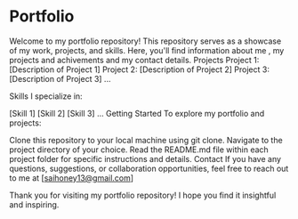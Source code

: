 # Portfolio
Welcome to my portfolio repository! This repository serves as a showcase of my work, projects, and skills. Here, you'll find information about me , my projects and achivements and my contact details. 
Projects
Project 1: [Description of Project 1]
Project 2: [Description of Project 2]
Project 3: [Description of Project 3]
...

Skills
I specialize in:

[Skill 1]
[Skill 2]
[Skill 3]
...
Getting Started
To explore my portfolio and projects:

Clone this repository to your local machine using git clone.
Navigate to the project directory of your choice.
Read the README.md file within each project folder for specific instructions and details.
Contact
If you have any questions, suggestions, or collaboration opportunities, feel free to reach out to me at [saihoney13@gmail.com]

Thank you for visiting my portfolio repository! I hope you find it insightful and inspiring.
